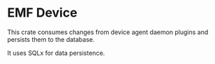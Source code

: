 # EMF Device

This crate consumes changes from device agent daemon plugins and persists them to the database.

It uses SQLx for data persistence.
